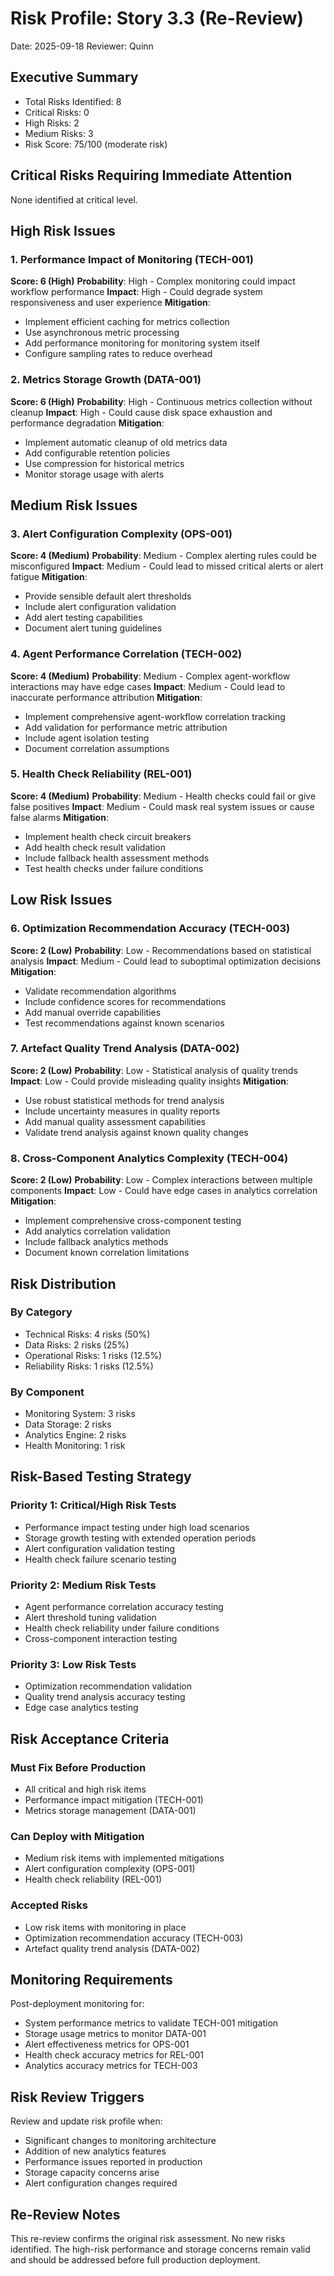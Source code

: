 # Risk Profile: Story 3.3 (Re-Review)

Date: 2025-09-18
Reviewer: Quinn

## Executive Summary

- Total Risks Identified: 8
- Critical Risks: 0
- High Risks: 2
- Medium Risks: 3
- Risk Score: 75/100 (moderate risk)

## Critical Risks Requiring Immediate Attention

None identified at critical level.

## High Risk Issues

### 1. Performance Impact of Monitoring (TECH-001)

**Score: 6 (High)**
**Probability**: High - Complex monitoring could impact workflow performance
**Impact**: High - Could degrade system responsiveness and user experience
**Mitigation**:

- Implement efficient caching for metrics collection
- Use asynchronous metric processing
- Add performance monitoring for monitoring system itself
- Configure sampling rates to reduce overhead

### 2. Metrics Storage Growth (DATA-001)

**Score: 6 (High)**
**Probability**: High - Continuous metrics collection without cleanup
**Impact**: High - Could cause disk space exhaustion and performance degradation
**Mitigation**:

- Implement automatic cleanup of old metrics data
- Add configurable retention policies
- Use compression for historical metrics
- Monitor storage usage with alerts

## Medium Risk Issues

### 3. Alert Configuration Complexity (OPS-001)

**Score: 4 (Medium)**
**Probability**: Medium - Complex alerting rules could be misconfigured
**Impact**: Medium - Could lead to missed critical alerts or alert fatigue
**Mitigation**:

- Provide sensible default alert thresholds
- Include alert configuration validation
- Add alert testing capabilities
- Document alert tuning guidelines

### 4. Agent Performance Correlation (TECH-002)

**Score: 4 (Medium)**
**Probability**: Medium - Complex agent-workflow interactions may have edge cases
**Impact**: Medium - Could lead to inaccurate performance attribution
**Mitigation**:

- Implement comprehensive agent-workflow correlation tracking
- Add validation for performance metric attribution
- Include agent isolation testing
- Document correlation assumptions

### 5. Health Check Reliability (REL-001)

**Score: 4 (Medium)**
**Probability**: Medium - Health checks could fail or give false positives
**Impact**: Medium - Could mask real system issues or cause false alarms
**Mitigation**:

- Implement health check circuit breakers
- Add health check result validation
- Include fallback health assessment methods
- Test health checks under failure conditions

## Low Risk Issues

### 6. Optimization Recommendation Accuracy (TECH-003)

**Score: 2 (Low)**
**Probability**: Low - Recommendations based on statistical analysis
**Impact**: Medium - Could lead to suboptimal optimization decisions
**Mitigation**:

- Validate recommendation algorithms
- Include confidence scores for recommendations
- Add manual override capabilities
- Test recommendations against known scenarios

### 7. Artefact Quality Trend Analysis (DATA-002)

**Score: 2 (Low)**
**Probability**: Low - Statistical analysis of quality trends
**Impact**: Low - Could provide misleading quality insights
**Mitigation**:

- Use robust statistical methods for trend analysis
- Include uncertainty measures in quality reports
- Add manual quality assessment capabilities
- Validate trend analysis against known quality changes

### 8. Cross-Component Analytics Complexity (TECH-004)

**Score: 2 (Low)**
**Probability**: Low - Complex interactions between multiple components
**Impact**: Low - Could have edge cases in analytics correlation
**Mitigation**:

- Implement comprehensive cross-component testing
- Add analytics correlation validation
- Include fallback analytics methods
- Document known correlation limitations

## Risk Distribution

### By Category

- Technical Risks: 4 risks (50%)
- Data Risks: 2 risks (25%)
- Operational Risks: 1 risks (12.5%)
- Reliability Risks: 1 risks (12.5%)

### By Component

- Monitoring System: 3 risks
- Data Storage: 2 risks
- Analytics Engine: 2 risks
- Health Monitoring: 1 risk

## Risk-Based Testing Strategy

### Priority 1: Critical/High Risk Tests

- Performance impact testing under high load scenarios
- Storage growth testing with extended operation periods
- Alert configuration validation testing
- Health check failure scenario testing

### Priority 2: Medium Risk Tests

- Agent performance correlation accuracy testing
- Alert threshold tuning validation
- Health check reliability under failure conditions
- Cross-component interaction testing

### Priority 3: Low Risk Tests

- Optimization recommendation validation
- Quality trend analysis accuracy testing
- Edge case analytics testing

## Risk Acceptance Criteria

### Must Fix Before Production

- All critical and high risk items
- Performance impact mitigation (TECH-001)
- Metrics storage management (DATA-001)

### Can Deploy with Mitigation

- Medium risk items with implemented mitigations
- Alert configuration complexity (OPS-001)
- Health check reliability (REL-001)

### Accepted Risks

- Low risk items with monitoring in place
- Optimization recommendation accuracy (TECH-003)
- Artefact quality trend analysis (DATA-002)

## Monitoring Requirements

Post-deployment monitoring for:

- System performance metrics to validate TECH-001 mitigation
- Storage usage metrics to monitor DATA-001
- Alert effectiveness metrics for OPS-001
- Health check accuracy metrics for REL-001
- Analytics accuracy metrics for TECH-003

## Risk Review Triggers

Review and update risk profile when:

- Significant changes to monitoring architecture
- Addition of new analytics features
- Performance issues reported in production
- Storage capacity concerns arise
- Alert configuration changes required

## Re-Review Notes

This re-review confirms the original risk assessment. No new risks identified. The high-risk performance and storage concerns remain valid and should be addressed before full production deployment.

